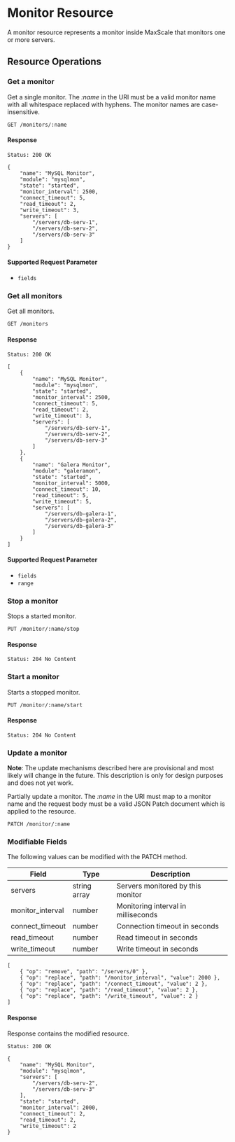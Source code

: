 # Monitor Resource

A monitor resource represents a monitor inside MaxScale that monitors one or
more servers.

## Resource Operations

### Get a monitor

Get a single monitor. The _:name_ in the URI must be a valid monitor name with
all whitespace replaced with hyphens. The monitor names are case-insensitive.

```
GET /monitors/:name
```

#### Response

```
Status: 200 OK

{
    "name": "MySQL Monitor",
    "module": "mysqlmon",
    "state": "started",
    "monitor_interval": 2500,
    "connect_timeout": 5,
    "read_timeout": 2,
    "write_timeout": 3,
    "servers": [
        "/servers/db-serv-1",
        "/servers/db-serv-2",
        "/servers/db-serv-3"
    ]
}
```

#### Supported Request Parameter

- `fields`

### Get all monitors

Get all monitors.

```
GET /monitors
```

#### Response

```
Status: 200 OK

[
    {
        "name": "MySQL Monitor",
        "module": "mysqlmon",
        "state": "started",
        "monitor_interval": 2500,
        "connect_timeout": 5,
        "read_timeout": 2,
        "write_timeout": 3,
        "servers": [
            "/servers/db-serv-1",
            "/servers/db-serv-2",
            "/servers/db-serv-3"
        ]
    },
    {
        "name": "Galera Monitor",
        "module": "galeramon",
        "state": "started",
        "monitor_interval": 5000,
        "connect_timeout": 10,
        "read_timeout": 5,
        "write_timeout": 5,
        "servers": [
            "/servers/db-galera-1",
            "/servers/db-galera-2",
            "/servers/db-galera-3"
        ]
    }
]
```

#### Supported Request Parameter

- `fields`
- `range`

### Stop a monitor

Stops a started monitor.

```
PUT /monitor/:name/stop
```

#### Response

```
Status: 204 No Content
```

### Start a monitor

Starts a stopped monitor.

```
PUT /monitor/:name/start
```

#### Response

```
Status: 204 No Content
```

### Update a monitor

**Note**: The update mechanisms described here are provisional and most likely
  will change in the future. This description is only for design purposes and
  does not yet work.

Partially update a monitor. The _:name_ in the URI must map to a monitor name
and the request body must be a valid JSON Patch document which is applied to the
resource.

```
PATCH /monitor/:name
```

### Modifiable Fields

The following values can be modified with the PATCH method.

|Field            |Type        |Description                                        |
|-----------------|------------|---------------------------------------------------|
|servers          |string array|Servers monitored by this monitor                  |
|monitor_interval |number      |Monitoring interval in milliseconds                |
|connect_timeout  |number      |Connection timeout in seconds                      |
|read_timeout     |number      |Read timeout in seconds                            |
|write_timeout    |number      |Write timeout in seconds                           |

```
[
    { "op": "remove", "path": "/servers/0" },
    { "op": "replace", "path": "/monitor_interval", "value": 2000 },
    { "op": "replace", "path": "/connect_timeout", "value": 2 },
    { "op": "replace", "path": "/read_timeout", "value": 2 },
    { "op": "replace", "path": "/write_timeout", "value": 2 }
]
```

#### Response

Response contains the modified resource.

```
Status: 200 OK

{
    "name": "MySQL Monitor",
    "module": "mysqlmon",
    "servers": [
        "/servers/db-serv-2",
        "/servers/db-serv-3"
    ],
    "state": "started",
    "monitor_interval": 2000,
    "connect_timeout": 2,
    "read_timeout": 2,
    "write_timeout": 2
}
```
